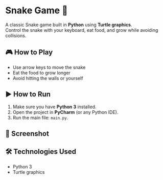 # Snake Game 🐍

A classic Snake game built in **Python** using **Turtle graphics**.  
Control the snake with your keyboard, eat food, and grow while avoiding collisions.

## 🎮 How to Play
- Use arrow keys to move the snake
- Eat the food to grow longer
- Avoid hitting the walls or yourself

## ▶️ How to Run
1. Make sure you have **Python 3** installed.
2. Open the project in **PyCharm** (or any Python IDE).
3. Run the main file: `main.py`.

## 📸 Screenshot


## 🛠️ Technologies Used
- Python 3
- Turtle graphics

